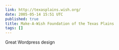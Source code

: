 ```yaml
---
link: http://texasplains.wish.org/
date: 2005-05-14 15:51 UTC
published: true
title: Make-A-Wish Foundation of the Texas Plains
tags: []
---
```


Great Wordpress design
